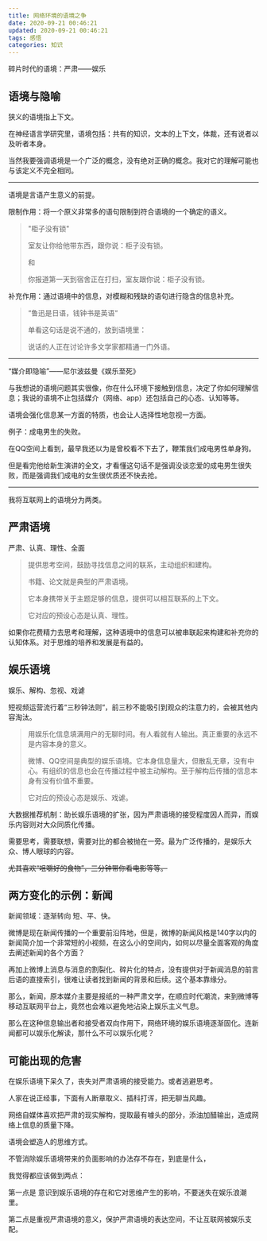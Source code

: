 ```yaml
---
title: 网络环境的语境之争
date: 2020-09-21 00:46:21
updated: 2020-09-21 00:46:21
tags: 感悟
categories: 知识
---
```


碎片时代的语境：严肃——娱乐

<!--more-->

## 语境与隐喻

狭义的语境指上下文。

在神经语言学研究里，语境包括：共有的知识，文本的上下文，体裁，还有说者以及听者本身。



当然我要强调语境是一个广泛的概念，没有绝对正确的概念。我对它的理解可能也与该定义不完全相同。

---

语境是言语产生意义的前提。

限制作用：将一个原义非常多的语句限制到符合语境的一个确定的语义。

> "柜子没有锁"
>
> 室友让你给他带东西，跟你说：柜子没有锁。
>
> 和
>
> 你报道第一天到宿舍正在打扫，室友跟你说：柜子没有锁。

补充作用：通过语境中的信息，对模糊和残缺的语句进行隐含的信息补充。

> “鲁迅是日语，钱钟书是英语“
>
> 单看这句话是说不通的，放到语境里：
>
> 说话的人正在讨论许多文学家都精通一门外语。

---

“媒介即隐喻”——尼尔波兹曼《娱乐至死》

与我想说的语境问题其实很像，你在什么环境下接触到信息，决定了你如何理解信息；我说的语境不止包括媒介（网络、app）还包括自己的心态、认知等等。

语境会强化信息某一方面的特质，也会让人选择性地忽视一方面。



例子：成电男生的失败。

在QQ空间上看到，最早我还以为是曾校看不下去了，鞭策我们成电男性单身狗。

但是看完他给新生演讲的全文，才看懂这句话不是强调没谈恋爱的成电男生很失败，而是强调我们成电的女生很优质还不快去抢。

---



我将互联网上的语境分为两类。

## 严肃语境

严肃、认真、理性、全面

> 提供思考空间，鼓励寻找信息之间的联系，主动组织和建构。
>
> 
>
> 书籍、论文就是典型的严肃语境。
>
> 它本身携带关于主题足够的信息，提供可以相互联系的上下文。
>
> 
>
> 它对应的预设心态是认真、理性。



如果你花费精力去思考和理解，这种语境中的信息可以被串联起来构建和补充你的认知体系。对于思维的培养和发展是有益的。

## 娱乐语境

娱乐、解构、忽视、戏谑



短视频运营流行着“三秒钟法则“，前三秒不能吸引到观众的注意力的，会被其他内容淘汰。

> 用娱乐化信息填满用户的无聊时间。有人看就有人输出。真正重要的永远不是内容本身的意义。
>
> 
>
> 微博、QQ空间是典型的娱乐语境。它本身信息量大，但散乱无章，没有中心。有组织的信息也会在传播过程中被主动解构。至于解构后传播的信息本身有没有价值不重要。
>
> 
>
> 它对应的预设心态是娱乐、戏谑。



大数据推荐机制：助长娱乐语境的扩张，因为严肃语境的接受程度因人而异，而娱乐内容则对大众同质化传播。

需要思考，需要联想，需要对比的都会被抛在一旁。最为广泛传播的，是娱乐大众、博人眼球的内容。

~~尤其喜欢“咀嚼好的食物”，三分钟带你看电影等等。~~

## 两方变化的示例：新闻

新闻领域：逐渐转向 短、平、快。

微博是现在新闻传播的一个重要前沿阵地，但是，微博的新闻风格是140字以内的新闻简介加一个非常短的小视频，在这么小的空间内，如何以尽量全面客观的角度去阐述新闻的各个方面？

再加上微博上消息与消息的割裂化、碎片化的特点，没有提供对于新闻消息的前言后语的直接索引，很难让读者找到新闻的背景和后续。这个基本靠缘分。

那么，新闻，原本媒介主要是报纸的一种严肃文学，在顺应时代潮流，来到微博等移动互联网平台上，竟然也会难以避免地沾染上娱乐主义气息。

那么在这种信息输出者和接受者双向作用下，网络环境的娱乐语境逐渐固化。连新闻都可以娱乐化解读，那什么不可以娱乐化呢？

## 可能出现的危害

在娱乐语境下呆久了，丧失对严肃语境的接受能力。或者逃避思考。

人家在说正经事，下面有人断章取义、插科打诨，把无聊当风趣。

网络自媒体喜欢把严肃的现实解构，提取最有噱头的部分，添油加醋输出，造成网络上信息的质量下降。



语境会塑造人的思维方式。

不管消除娱乐语境带来的负面影响的办法存不存在，到底是什么，

我觉得都应该做到两点：

第一点是 意识到娱乐语境的存在和它对思维产生的影响，不要迷失在娱乐浪潮里。

第二点是重视严肃语境的意义，保护严肃语境的表达空间，不让互联网被娱乐支配。

